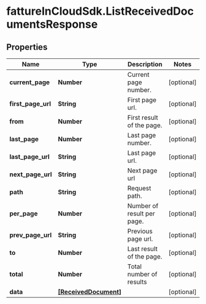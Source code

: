 # fattureInCloudSdk.ListReceivedDocumentsResponse

## Properties

Name | Type | Description | Notes
------------ | ------------- | ------------- | -------------
**current_page** | **Number** | Current page number. | [optional] 
**first_page_url** | **String** | First page url. | [optional] 
**from** | **Number** | First result of the page. | [optional] 
**last_page** | **Number** | Last page number. | [optional] 
**last_page_url** | **String** | Last page url. | [optional] 
**next_page_url** | **String** | Next page url | [optional] 
**path** | **String** | Request path. | [optional] 
**per_page** | **Number** | Number of result per page. | [optional] 
**prev_page_url** | **String** | Previous page url. | [optional] 
**to** | **Number** | Last result of the page. | [optional] 
**total** | **Number** | Total number of results | [optional] 
**data** | [**[ReceivedDocument]**](ReceivedDocument.md) |  | [optional] 


